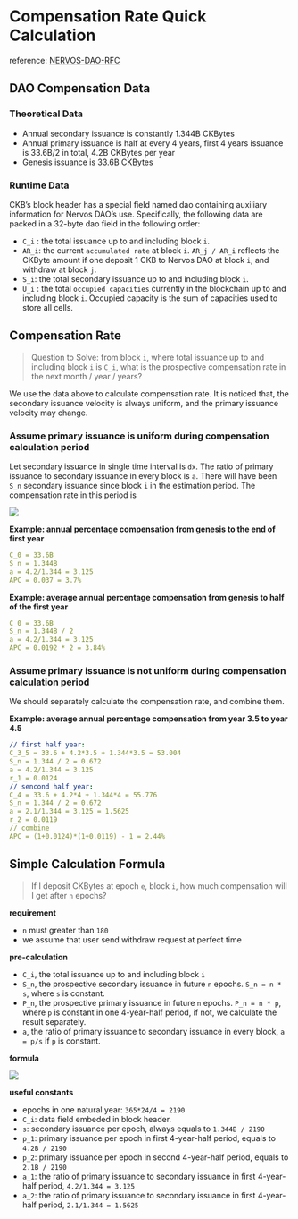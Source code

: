 # Compensation Rate Quick Calculation

reference: [NERVOS-DAO-RFC](https://github.com/nervosnetwork/rfcs/blob/2aa14e142397570778f300468de2bb427e485507/rfcs/0000-dao-deposit-withdraw/0000-dao-deposit-withdraw.md)

## DAO Compensation Data

### Theoretical Data

- Annual secondary issuance is constantly 1.344B CKBytes
- Annual primary issuance is half at every 4 years, first 4 years issuance is 33.6B/2 in total, 4.2B CKBytes per year
- Genesis issuance is 33.6B CKBytes

### Runtime Data

CKB’s block header has a special field named dao containing auxiliary information for Nervos DAO’s use. Specifically, the following data are packed in a 32-byte dao field in the following order:

- `C_i` : the total issuance up to and including block `i`.
- `AR_i`: the current `accumulated rate` at block `i`. `AR_j / AR_i` reflects the CKByte amount if one deposit 1 CKB to Nervos DAO at block `i`, and withdraw at block `j`.
- `S_i`: the total secondary issuance up to and including block `i`.
- `U_i` : the total `occupied capacities` currently in the blockchain up to and including block `i`. Occupied capacity is the sum of capacities used to store all cells.

## Compensation Rate

> Question to Solve: from block `i`, where total issuance up to and including block `i` is `C_i`, what is the prospective compensation rate in the next month / year / years?

We use the data above to calculate compensation rate. It is noticed that, the secondary issuance velocity is always uniform, and the primary issuance velocity may change.

### Assume primary issuance is uniform during compensation calculation period

Let secondary issuance in single time interval is `dx`. The ratio of primary issuance to secondary issuance in every block is `a`. There will have been `S_n` secondary issuance since block `i` in the estimation period. The compensation rate in this period is

![](http://latex.codecogs.com/gif.latex?\\prod^{S_n}\\left(1+\\frac{dx}{C_i+(\\alpha+1)x}\\right)-1\\approx\\int_{0}^{S_n}\\frac{dx}{C_i+(\\alpha+1)x}=\\frac{\\ln{((\\alpha+1)S_n+C_i)}-\\ln{C_i}}{(\\alpha+1)})

**Example: annual percentage compensation from genesis to the end of first year**
```yml
C_0 = 33.6B
S_n = 1.344B
a = 4.2/1.344 = 3.125
APC = 0.037 = 3.7%
```

**Example: average annual percentage compensation from genesis to half of the first year**
```yml
C_0 = 33.6B
S_n = 1.344B / 2
a = 4.2/1.344 = 3.125
APC = 0.0192 * 2 = 3.84%
```

### Assume primary issuance is not uniform during compensation calculation period

We should separately calculate the compensation rate, and combine them.

**Example: average annual percentage compensation from year 3.5 to year 4.5**
```yml
// first half year:
C_3_5 = 33.6 + 4.2*3.5 + 1.344*3.5 = 53.004
S_n = 1.344 / 2 = 0.672
a = 4.2/1.344 = 3.125
r_1 = 0.0124
// sencond half year:
C_4 = 33.6 + 4.2*4 + 1.344*4 = 55.776
S_n = 1.344 / 2 = 0.672
a = 2.1/1.344 = 3.125 = 1.5625
r_2 = 0.0119
// combine
APC = (1+0.0124)*(1+0.0119) - 1 = 2.44%
```

## Simple Calculation Formula
> If I deposit CKBytes at epoch `e`, block `i`, how much compensation will I get after `n` epochs?

**requirement**
- `n` must greater than `180`
- we assume that user send withdraw request at perfect time

**pre-calculation**
- `C_i`, the total issuance up to and including block `i`
- `S_n`, the prospective secondary issuance in future `n` epochs. `S_n = n * s`, where `s` is constant.
- `P_n`, the prospective primary issuance in future `n` epochs. `P_n = n * p`, where `p` is constant in one 4-year-half period, if not, we calculate the result separately.
- `a`, the ratio of primary issuance to secondary issuance in every block, `a = p/s` if `p` is constant.

**formula**

![](http://latex.codecogs.com/gif.latex?rate=\\frac{1}{\\alpha+1}\\ln{\\left(1+\\frac{(\\alpha+1)s}{C_i}\\cdot%20n\\right)})

**useful constants**
- epochs in one natural year: `365*24/4 = 2190`
- `C_i`: data field embeded in block header.
- `s`: secondary issuance per epoch, always equals to `1.344B / 2190`
- `p_1`: primary issuance per epoch in first 4-year-half period, equals to `4.2B / 2190`
- `p_2`: primary issuance per epoch in second 4-year-half period, equals to `2.1B / 2190`
- `a_1`: the ratio of primary issuance to secondary issuance in first 4-year-half period, `4.2/1.344 = 3.125`
- `a_2`: the ratio of primary issuance to secondary issuance in first 4-year-half period, `2.1/1.344 = 1.5625`

